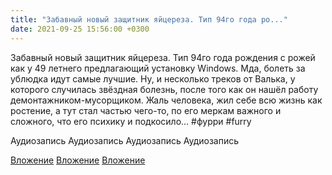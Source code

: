```yaml
---
title: "Забавный новый защитник яйцереза. Тип 94го года ро..."
date: 2021-09-25 15:56:00 +0300
---
```


Забавный новый защитник яйцереза. Тип 94го года рождения с рожей как у 49 летнего предлагающий установку Windows. Мда, болеть за ублюдка идут самые лучшие.
Ну, и несколько треков от Валька, у которого случилась звёздная болезнь, после того как он нашёл работу демонтажником-мусорщиком. Жаль человека, жил себе всю жизнь как ростение, а тут стал частью чего-то, по его меркам важного и сложного, что его психику и подкосило...
#фурри #furry


Аудиозапись
Аудиозапись
Аудиозапись
Аудиозапись

[Вложение](/assets/vk_photos/3/EJNnMjdrAu8.jpg)
[Вложение](/assets/vk_photos/2/TYhLzKGSCMM.jpg)
[Вложение](/assets/vk_photos/3/_hR418dEhLk.jpg)
